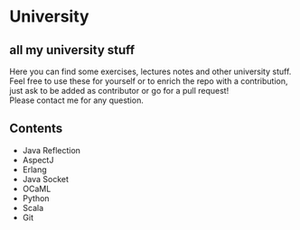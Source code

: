 # University
## all my university stuff

Here you can find some exercises, lectures notes and other university stuff.<br>
Feel free to use these for yourself or to enrich the repo with a contribution, just ask to be added as contributor or go for a pull request!<br>
Please contact me for any question.<br>

## Contents
* Java Reflection
* AspectJ
* Erlang
* Java Socket
* OCaML
* Python
* Scala
* Git
